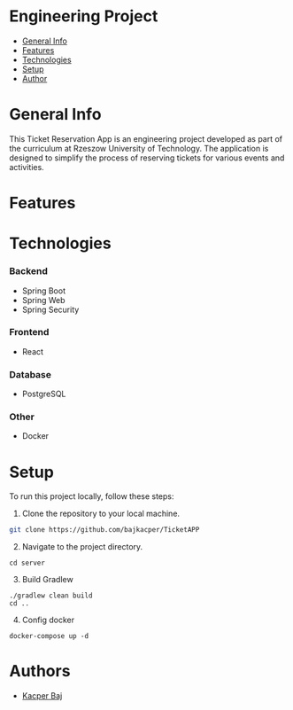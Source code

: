 # Engineering Project
* [General Info](#general-info)
* [Features](#features)
* [Technologies](#technologies)
* [Setup](#setup)
* [Author](#authors)

# General Info
This Ticket Reservation App is an engineering project developed as part of the curriculum at Rzeszow University of Technology. The application is designed to simplify the process of reserving tickets for various events and activities.

# Features


# Technologies
### Backend
* Spring Boot
* Spring Web
* Spring Security
### Frontend
* React
### Database
* PostgreSQL
### Other
* Docker

# Setup
To run this project locally, follow these steps:

1. Clone the repository to your local machine.
```bash
git clone https://github.com/bajkacper/TicketAPP
```
2. Navigate to the project directory.
```
cd server
```
3. Build Gradlew
```
./gradlew clean build
cd ..
```
4. Config docker
```
docker-compose up -d
```
# Authors
* [Kacper Baj](https://www.github.com/bajkacper)
